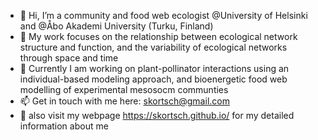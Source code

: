 - 👋 Hi, I’m a community and food web ecologist @University of Helsinki and @Åbo Akademi University (Turku, Finland)
- 👀 My work focuses on the relationship between ecological network structure and function, and the variability of ecological networks through space and time 
- 🌱 Currently I am working on plant-pollinator interactions using an individual-based modeling approach, and bioenergetic food web modelling of experimental mesosocm communties 
- 📫 Get in touch with me here: skortsch@gmail.com
- 👀 also visit my webpage https://skortsch.github.io/ for my detailed information about me

<!---
skortsch/skortsch is a ✨ special ✨ repository because its `README.md` (this file) appears on your GitHub profile.
You can click the Preview link to take a look at your changes.
--->
